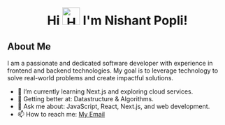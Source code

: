 # <p align='center'>Hi <img src="https://camo.githubusercontent.com/be97db312617523f171eb0fa461349309274abda75e491e51af7df9b8383c82a/68747470733a2f2f6d656469612e74656e6f722e636f6d2f57783949456d5a5a58536f41414141692f68692e676966" alt="Handshake" width="40" height="40"> I'm Nishant Popli!

## About Me

I am a passionate and dedicated software developer with experience in frontend and backend technologies. My goal is to leverage technology to solve real-world problems and create impactful solutions. 


- 🔭 I’m currently learning Next.js and exploring cloud services.
- 🌱 Getting better at: Datastructure & Algorithms.
- 💬 Ask me about: JavaScript, React, Next.js, and web development.
- 📫 How to reach me: [My Email](mailto:nishantpopli1234@gmail.com)
